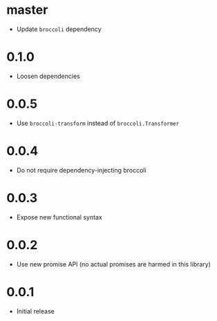 # master

* Update `broccoli` dependency

# 0.1.0

* Loosen dependencies

# 0.0.5

* Use `broccoli-transform` instead of `broccoli.Transformer`

# 0.0.4

* Do not require dependency-injecting broccoli

# 0.0.3

* Expose new functional syntax

# 0.0.2

* Use new promise API (no actual promises are harmed in this library)

# 0.0.1

* Initial release
